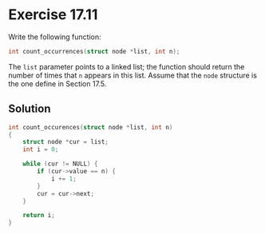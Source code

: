 # Exercise 17.11

Write the following function:

```c
int count_occurrences(struct node *list, int n);
```

The `list` parameter points to a linked list; the function should return the number
of times that `n` appears in this list. Assume that the `node` structure is the one
define in Section 17.5.

## Solution

```c
int count_occurences(struct node *list, int n)
{
    struct node *cur = list;
    int i = 0;

    while (cur != NULL) {
        if (cur->value == n) {
            i += 1;
        }
        cur = cur->next;
    }

    return i;
}
```
